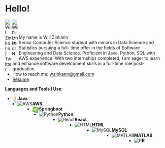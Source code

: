 # Hello! 

<a href="https://twitter.com/WillZinkann">
  <img align="left" alt="Will Zinkann | Twitter" width="22px" src="https://raw.githubusercontent.com/peterthehan/peterthehan/master/assets/twitter.svg" />
</a>
<a href="https://www.linkedin.com/in/william-zinkann/">
  <img align="left" alt="Will's LinkedIN" width="22px" src="https://raw.githubusercontent.com/peterthehan/peterthehan/master/assets/linkedin.svg" />
</a>
<br />
<br />

- My name is Will Zinkann
- Senior Computer Science student with minors in Data Science and Statistics pursuing a full- time offer in the fields of Software Engineering and Data Science. Proficient in Java, Python, SQL with AWS experience. With two internships completed, I am eager to learn and enhance software development skills in a full-time role post-graduation.
- How to reach me: [wzinkann@gmail.com](wzinkann@gmail.com)
- [Resume](https://drive.google.com/file/d/1FGYXRShKQkWX43NfSiRp8CPcrVt8iACD/view?usp=sharing)

**Languages and Tools I Use:**  

- <img align="left" alt="Java" height="22px" src="https://github.com/gilbarbara/logos/blob/master/logos/java.svg" />  **Java**
- <img align="left" alt="AWS" height="22px" src="https://github.com/gilbarbara/logos/blob/master/logos/aws.svg" />  **AWS**
- <img align="left" alt="Springboot" height="22px" src="https://github.com/gilbarbara/logos/blob/master/logos/spring.svg" />  **Springboot**
- <img align="left" alt="Python" height="22px" src="https://github.com/gilbarbara/logos/blob/master/logos/python.svg" />  **Python**
- <img align="left" alt="React" height="22px" src="https://github.com/gilbarbara/logos/blob/master/logos/react.svg" />  **React**
- <img align="left" alt="HTML" height="22px" src="https://github.com/gilbarbara/logos/blob/master/logos/html-5.svg" />  **HTML**
- <img align="left" alt="MySQL" height="22px" src="https://img.icons8.com/fluent/2x/mysql-logo.png" alt="mysql" />  **MySQL**
- <img align="left" alt="MATLAB" height="22px" src="https://upload.wikimedia.org/wikipedia/commons/2/21/Matlab_Logo.png" />  **MATLAB**
- <img align="left" alt="R" height="22px" src="https://img.shields.io/badge/R-3776AB?style=flat-square&logo=r&logoColor=white" />  **R**


<!---
wzinkann/wzinkann is a ✨ special ✨ repository because its `README.md` (this file) appears on your GitHub profile.
You can click the Preview link to take a look at your changes.
--->
